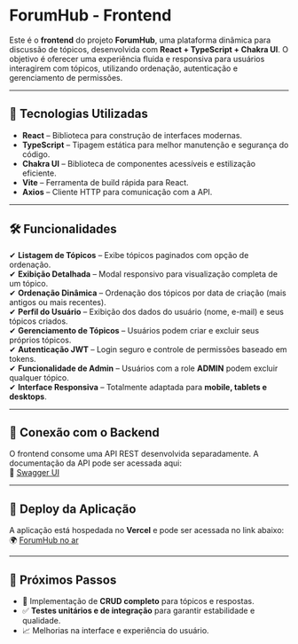 # ForumHub - Frontend

Este é o **frontend** do projeto **ForumHub**, uma plataforma dinâmica para discussão de tópicos, desenvolvida com **React + TypeScript + Chakra UI**. O objetivo é oferecer uma experiência fluida e responsiva para usuários interagirem com tópicos, utilizando ordenação, autenticação e gerenciamento de permissões.  

---

## 🚀 Tecnologias Utilizadas

- **React** – Biblioteca para construção de interfaces modernas.  
- **TypeScript** – Tipagem estática para melhor manutenção e segurança do código.  
- **Chakra UI** – Biblioteca de componentes acessíveis e estilização eficiente.  
- **Vite** – Ferramenta de build rápida para React.  
- **Axios** – Cliente HTTP para comunicação com a API.  

---

## 🛠️ Funcionalidades

✔ **Listagem de Tópicos** – Exibe tópicos paginados com opção de ordenação.  
✔ **Exibição Detalhada** – Modal responsivo para visualização completa de um tópico.  
✔ **Ordenação Dinâmica** – Ordenação dos tópicos por data de criação (mais antigos ou mais recentes).  
✔ **Perfil do Usuário** – Exibição dos dados do usuário (nome, e-mail) e seus tópicos criados.  
✔ **Gerenciamento de Tópicos** – Usuários podem criar e excluir seus próprios tópicos.  
✔ **Autenticação JWT** – Login seguro e controle de permissões baseado em tokens.  
✔ **Funcionalidade de Admin** – Usuários com a role **ADMIN** podem excluir qualquer tópico.  
✔ **Interface Responsiva** – Totalmente adaptada para **mobile, tablets e desktops**.  

---

## 🔗 Conexão com o Backend

O frontend consome uma API REST desenvolvida separadamente. A documentação da API pode ser acessada aqui:  
🔗 [Swagger UI](https://forumhub-production.up.railway.app/swagger-ui/index.html)  

---

## 🚀 Deploy da Aplicação

A aplicação está hospedada no **Vercel** e pode ser acessada no link abaixo:  
🌍 [ForumHub no ar](https://forum-hub.vercel.app/)  

---

## 📌 Próximos Passos

- 📌 Implementação de **CRUD completo** para tópicos e respostas.  
- ✅ **Testes unitários e de integração** para garantir estabilidade e qualidade.  
- 📈 Melhorias na interface e experiência do usuário.  
